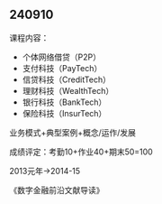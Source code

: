 
## 240910

课程内容：
- 个体网络借贷（P2P）
- 支付科技（PayTech）
- 信贷科技（CreditTech）
- 理财科技（WealthTech）
- 银行科技（BankTech）
- 保险科技（InsurTech）

业务模式+典型案例+概念/运作/发展

成绩评定：考勤10+作业40+期末50=100

2013元年->2014-15

《数字金融前沿文献导读》

